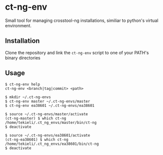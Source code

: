 # ct-ng-env

Small tool for managing crosstool-ng installations, similiar to python's virtual environment.

## Installation
Clone the repository and link the ```ct-ng-env``` script to one of your PATH's binary directories

## Usage
```
$ ct-ng-env help
ct-ng-env <branch|tag|commit> <path>
```

```
$ mkdir ~/.ct-ng-envs
$ ct-ng-env master ~/.ct-ng-envs/master
$ ct-ng-env ea38601 ~/.ct-ng-envs/ea38601

$ source ~/.ct-ng-envs/master/activate
(ct-ng-master) $ which ct-ng
/home/tekieli/.ct_ng_envs/master/bin/ct-ng
$ deactivate

$ source ~/.ct-ng-envs/ea38601/activate
(ct-ng-ea38601) $ which ct-ng
/home/tekieli/.ct_ng_envs/ea38601/bin/ct-ng
$ deactivate
```
